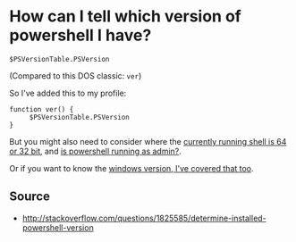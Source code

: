 ﻿# How can I tell which version of powershell I have?

    $PSVersionTable.PSVersion

(Compared to this DOS classic: `ver`)

So I've added this to my profile:

    function ver() {
         $PSVersionTable.PSVersion
    }

But you might also need to consider where the [currently running shell is 64 or 32 bit](is_this_64_or_32_bit_powershell_today.md), and [is powershell running as admin?](is_current_user_admin.md).

Or if you want to know the [windows version, I've covered that too](../windows/which_version.md).

## Source

 * http://stackoverflow.com/questions/1825585/determine-installed-powershell-version